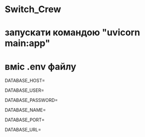 # Switch_Crew

# запускати командою "uvicorn main:app"

# вміс .env файлу 

 DATABASE_HOST=

DATABASE_USER=

DATABASE_PASSWORD=

DATABASE_NAME=

DATABASE_PORT=

DATABASE_URL=
